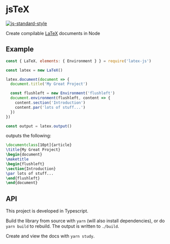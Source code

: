 # jsTeX

[![js-standard-style](https://img.shields.io/badge/code_style-standard-f7df1e.svg?logo=javascript&logoColor=f7df1e)](https://github.com/standard/standard)

Create compilable [LaTeX](https://www.latex-project.org/) documents in Node

## Example

```js
const { LaTeX, elements: { Environment } } = require('latex-js')

const latex = new LaTeX()

latex.document(document => {
  document.title('My Great Project')

  const flushleft = new Environment('flushleft')
  document.environment(flushleft, content => {
    content.section('Introduction')
    content.par('lots of stuff...')
  })
})

const output = latex.output()
```
outputs the following:
```tex
\documentclass[10pt]{article}
\title{My Great Project}
\begin{document}
\maketitle
\begin{flushleft}
\section{Introduction}
\par lots of stuff...
\end{flushleft}
\end{document}
```

## API
This project is developed in Typescript.

Build the library from source with `yarn` (will also install dependencies), 
or do `yarn build` to rebuild. The output is written to `./build`.

Create and view the docs with `yarn study`.
